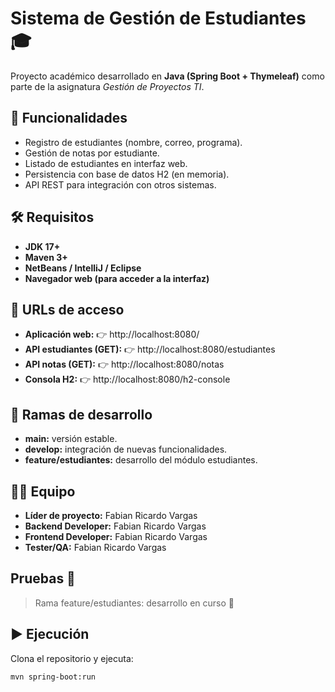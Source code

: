 # Sistema de Gestión de Estudiantes 🎓

Proyecto académico desarrollado en **Java (Spring Boot + Thymeleaf)** como parte de la asignatura *Gestión de Proyectos TI*.  

## 📌 Funcionalidades
- Registro de estudiantes (nombre, correo, programa).
- Gestión de notas por estudiante.
- Listado de estudiantes en interfaz web.
- Persistencia con base de datos H2 (en memoria).
- API REST para integración con otros sistemas.

## 🛠️ Requisitos
- **JDK 17+**
- **Maven 3+**
- **NetBeans / IntelliJ / Eclipse**
- **Navegador web (para acceder a la interfaz)**

## 🔗 URLs de acceso
- **Aplicación web:** 👉 http://localhost:8080/
- **API estudiantes (GET):** 👉 http://localhost:8080/estudiantes
- **API notas (GET):** 👉 http://localhost:8080/notas
- **Consola H2:** 👉 http://localhost:8080/h2-console

## 🌱 Ramas de desarrollo
- **main:** versión estable.
- **develop:** integración de nuevas funcionalidades.
- **feature/estudiantes:** desarrollo del módulo estudiantes.

## 👨‍💻 Equipo
- **Líder de proyecto:** Fabian Ricardo Vargas
- **Backend Developer:** Fabian Ricardo Vargas
- **Frontend Developer:** Fabian Ricardo Vargas
- **Tester/QA:** Fabian Ricardo Vargas

## Pruebas 🔬
> Rama feature/estudiantes: desarrollo en curso 🚧

## ▶️ Ejecución
Clona el repositorio y ejecuta:

```bash
mvn spring-boot:run
